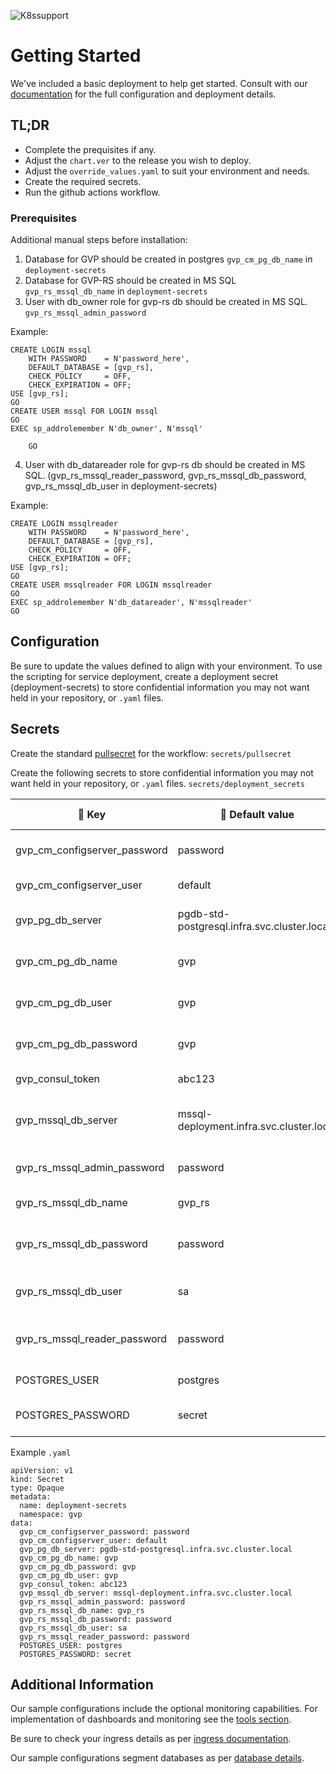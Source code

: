 ![K8ssupport](https://badgen.net/badge/supported%20K8s%20release/1.22/cyan)
# Getting Started
We've included a basic deployment to help get started.
Consult with our [documentation](https://all.docs.genesys.com/GVP/Current/GVPPEGuide/Overview) for the full configuration and deployment details.

## TL;DR
- Complete the prequisites if any.
- Adjust the `chart.ver` to the release you wish to deploy.
- Adjust the `override_values.yaml` to suit your environment and needs.
- Create the required secrets.
- Run the github actions workflow.


### Prerequisites

Additional manual steps before installation:


1. Database for GVP should be created in postgres `gvp_cm_pg_db_name` in `deployment-secrets`
2. Database for GVP-RS should be created in MS SQL `gvp_rs_mssql_db_name` in `deployment-secrets`
3. User with db_owner role for gvp-rs db should be created in MS SQL. `gvp_rs_mssql_admin_password` 
   
Example:
```
CREATE LOGIN mssql 
    WITH PASSWORD    = N'password_here',
    DEFAULT_DATABASE = [gvp_rs],
    CHECK_POLICY     = OFF,
    CHECK_EXPIRATION = OFF;
USE [gvp_rs];
GO
CREATE USER mssql FOR LOGIN mssql
GO
EXEC sp_addrolemember N'db_owner', N'mssql'

    GO
```
4. User with db_datareader role for gvp-rs db should be created in MS SQL. (gvp_rs_mssql_reader_password, gvp_rs_mssql_db_password, gvp_rs_mssql_db_user in deployment-secrets)

Example:
```
CREATE LOGIN mssqlreader 
    WITH PASSWORD    = N'password_here',
    DEFAULT_DATABASE = [gvp_rs],
    CHECK_POLICY     = OFF,
    CHECK_EXPIRATION = OFF;
USE [gvp_rs];
GO
CREATE USER mssqlreader FOR LOGIN mssqlreader
GO
EXEC sp_addrolemember N'db_datareader', N'mssqlreader'
GO
```



## Configuration

Be sure to update the values defined to align with your environment.
To use the scripting for service deployment, create a deployment secret (deployment-secrets) to store confidential information you may not want held in your repository, or `.yaml` files. 


## Secrets 
Create the standard [pullsecret](../#-considerations) for the workflow: 
`secrets/pullsecret`

Create the following secrets to store confidential information you may not want held in your repository, or `.yaml` files. 
`secrets/deployment_secrets`


|:key: Key|:memo: Default value|:book: Description
|-|-|-
gvp_cm_configserver_password|password|password for GVP configserver
gvp_cm_configserver_user|default|user for GVP configserver
gvp_pg_db_server|pgdb-std-postgresql.infra.svc.cluster.local|Postgres GVP DB address
gvp_cm_pg_db_name|gvp|Postgres GVP DB name
gvp_cm_pg_db_user|gvp|Postgres GVP DB user
gvp_cm_pg_db_password|gvp|Postgres GVP DB password
gvp_consul_token|abc123|Consul API token
gvp_mssql_db_server|mssql-deployment.infra.svc.cluster.local|MSSQL GVP reporting server DB address
gvp_rs_mssql_admin_password|password|MSSQL GVP RS admin password
gvp_rs_mssql_db_name|gvp_rs|MSSQL GVP RS DB name
gvp_rs_mssql_db_password|password|MSSQL GVP RS DB admin password
gvp_rs_mssql_db_user|sa|MSSQL GVP RS DB admin user
gvp_rs_mssql_reader_password|password|MSSQL GVP RS DB reader user password
POSTGRES_USER|postgres|Postgres admin user
POSTGRES_PASSWORD|secret|Postgres admin password


Example `.yaml`

```
apiVersion: v1
kind: Secret
type: Opaque
metadata:
  name: deployment-secrets
  namespace: gvp
data:
  gvp_cm_configserver_password: password
  gvp_cm_configserver_user: default
  gvp_pg_db_server: pgdb-std-postgresql.infra.svc.cluster.local
  gvp_cm_pg_db_name: gvp
  gvp_cm_pg_db_password: gvp
  gvp_cm_pg_db_user: gvp
  gvp_consul_token: abc123
  gvp_mssql_db_server: mssql-deployment.infra.svc.cluster.local
  gvp_rs_mssql_admin_password: password
  gvp_rs_mssql_db_name: gvp_rs
  gvp_rs_mssql_db_password: password
  gvp_rs_mssql_db_user: sa
  gvp_rs_mssql_reader_password: password
  POSTGRES_USER: postgres
  POSTGRES_PASSWORD: secret
```
## Additional Information

Our sample configurations include the optional monitoring capabilities. For implementation of dashboards and monitoring see the [tools section](/tools).

Be sure to check your ingress details as per [ingress documentation](/doc/ingress.md).

Our sample configurations segment databases as per [database details](/doc/DATABASE.md).